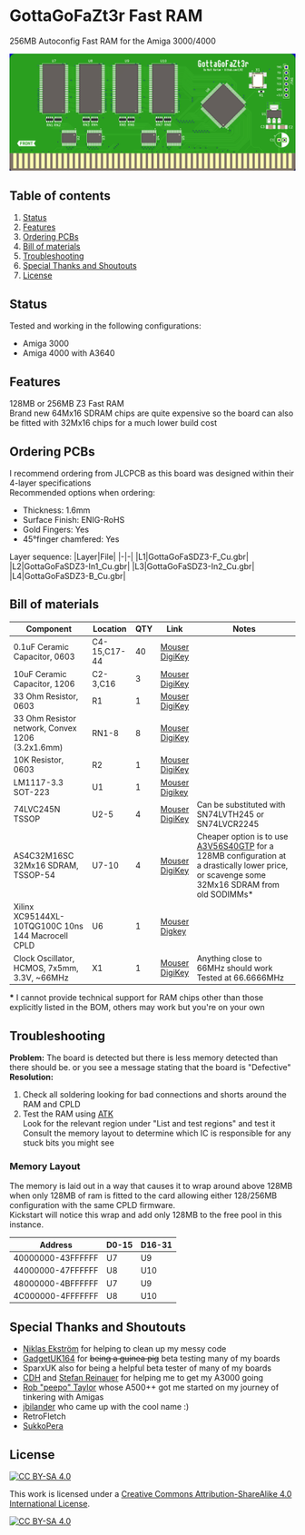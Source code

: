 # GottaGoFaZt3r Fast RAM

256MB Autoconfig Fast RAM for the Amiga 3000/4000 

![PCB](Docs/PCB.png?raw=True)

## Table of contents
1. [Status](#status)
2. [Features](#features)
3. [Ordering PCBs](#ordering-pcbs)
4. [Bill of materials](#bill-of-materials)
5. [Troubleshooting](#troubleshooting)
6. [Special Thanks and Shoutouts](#special-thanks-and-shoutouts)
7. [License](#license)

## Status
Tested and working in the following configurations:
* Amiga 3000
* Amiga 4000 with A3640

## Features
128MB or 256MB Z3 Fast RAM  
Brand new 64Mx16 SDRAM chips are quite expensive so the board can also be fitted with 32Mx16 chips for a much lower build cost  

## Ordering PCBs
I recommend ordering from JLCPCB as this board was designed within their 4-layer specifications  
Recommended options when ordering:
* Thickness: 1.6mm
* Surface Finish: ENIG-RoHS
* Gold Fingers: Yes
* 45°finger chamfered: Yes

Layer sequence:
|Layer|File|
|-|-|
|L1|GottaGoFaSDZ3-F_Cu.gbr|
|L2|GottaGoFaSDZ3-In1_Cu.gbr|
|L3|GottaGoFaSDZ3-In2_Cu.gbr|
|L4|GottaGoFaSDZ3-B_Cu.gbr|


## Bill of materials

|Component|Location|QTY|Link|Notes|
|---------|--------|---|----|-----|
|0.1uF Ceramic Capacitor, 0603|C4-15,C17-44|40|[Mouser](https://www.mouser.com/ProductDetail/80-C603C104K5RAC3121)<br />[DigiKey](https://www.digikey.com/short/f7trtfwt)||
|10uF Ceramic Capacitor, 1206|C2-3,C16|3|[Mouser](https://www.mouser.com/ProductDetail/187-CL31A106MAHNNNE)<br />[DigiKey](https://www.digikey.com/short/rqt1br0q)||
|33 Ohm Resistor, 0603|R1|1|[Mouser](https://www.mouser.com/ProductDetail/603-RT0603DRE0733RL)<br />[DigiKey](https://www.digikey.com/short/40rdd4m1)||
|33 Ohm Resistor network, Convex 1206 (3.2x1.6mm)|RN1-8|8|[Mouser](https://www.mouser.com/ProductDetail/667-EXB-38V330JV)<br />[DigiKey](https://www.digikey.com/short/t08zh4pn)||
|10K Resistor, 0603|R2|1|[Mouser](https://www.mouser.com/ProductDetail/603-RT0603FRD0710KL)<br />[DigiKey](https://www.digikey.com/short/nvvrt5dw)||
|LM1117-3.3 SOT-223|U1|1|[Mouser](https://www.mouser.com/ProductDetail/926-LM1117IMP3.3NOPB)<br />[Digikey](https://www.digikey.se/short/jprv7r4q)||
|74LVC245N TSSOP|U2-5|4|[Mouser](https://www.mouser.com/ProductDetail/595-SN74LVC245APWT)<br />[DigiKey](https://www.digikey.se/short/vbmphn44)|Can be substituted with SN74LVTH245 or SN74LVCR2245|
|AS4C32M16SC 32Mx16 SDRAM, TSSOP-54|U7-10|4|[Mouser](https://www.mouser.com/ProductDetail/913-AS4C32M16SC-7TIN)<br />[DigiKey](https://www.digikey.com/short/wfwn8nmw)|Cheaper option is to use [A3V56S40GTP](https://www.mouser.com/ProductDetail/155-A3V56S40GTP-60) for a 128MB configuration at a drastically lower price, or scavenge some 32Mx16 SDRAM from old SODIMMs*|
|Xilinx XC95144XL-10TQG100C 10ns 144 Macrocell CPLD|U6|1|[Mouser](https://www.mouser.com/ProductDetail/217-95144XL-10TQ100C)<br />[Digkey](https://www.digikey.com/short/w0r0j288)||
|Clock Oscillator, HCMOS, 7x5mm, 3.3V, ~66MHz|X1|1|[Mouser](https://www.mouser.com/ProductDetail/959-SM7745HEV-66.667)<br />[DigiKey](https://www.digikey.com/short/q8bzfwj4)|Anything close to 66MHz should work<br />Tested at 66.6666MHz|

__*__ I cannot provide technical support for RAM chips other than those explicitly listed in the BOM, others may work but you're on your own

## Troubleshooting
__Problem:__ The board is detected but there is less memory detected than there should be. or you see a message stating that the board is "Defective"  
__Resolution:__
1. Check all soldering looking for bad connections and shorts around the RAM and CPLD
2. Test the RAM using [ATK](https://github.com/keirf/amiga-stuff/releases)  
Look for the relevant region under "List and test regions" and test it  
Consult the memory layout to determine which IC is responsible for any stuck bits you might see

### Memory Layout
The memory is laid out in a way that causes it to wrap around above 128MB when only 128MB of ram is fitted to the card allowing either 128/256MB configuration with the same CPLD firmware.  
Kickstart will notice this wrap and add only 128MB to the free pool in this instance.

|Address|D0-15|D16-31|
|-------|-----|------|
|40000000-43FFFFFF|U7|U9|
|44000000-47FFFFFF|U8|U10|
|48000000-4BFFFFFF|U7|U9|
|4C000000-4FFFFFFF|U8|U10|

## Special Thanks and Shoutouts
* [Niklas Ekström](https://github.com/niklasekstrom) for helping to clean up my messy code
* [GadgetUK164](https://www.youtube.com/gadgetuk164) for ~~being a guinea pig~~ beta testing many of my boards
* SparxUK also for being a helpful beta tester of many of my boards
* [CDH](https://github.com/cdhooper) and [Stefan Reinauer](https://github.com/reinauer) for helping me to get my A3000 going 
* [Rob "peepo" Taylor](https://tindie.com/stores/bobsbits/) whose A500++ got me started on my journey of tinkering with Amigas
* [jbilander](https://github.com/jbilander) who came up with the cool name :)
* RetroFletch
* [SukkoPera](https://github.com/SukkoPera)

## License

[![CC BY-SA 4.0][cc-by-sa-shield]][cc-by-sa]

This work is licensed under a
[Creative Commons Attribution-ShareAlike 4.0 International License][cc-by-sa].

[![CC BY-SA 4.0][cc-by-sa-image]][cc-by-sa]

[cc-by-sa]: http://creativecommons.org/licenses/by-sa/4.0/
[cc-by-sa-image]: https://licensebuttons.net/l/by-sa/4.0/88x31.png
[cc-by-sa-shield]: https://img.shields.io/badge/License-CC%20BY--SA%204.0-lightgrey.svg
